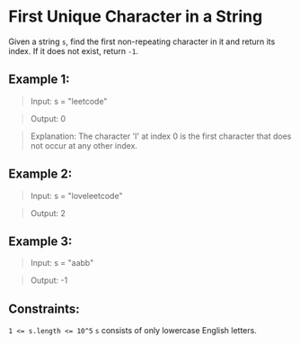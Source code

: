 # First Unique Character in a String

Given a string `s`, find the first non-repeating character in it and return its index. If it does not exist, return `-1`.



## Example 1:

>Input: s = "leetcode"

>Output: 0

>Explanation:
>The character 'l' at index 0 is the first character that does not occur at any other index.

## Example 2:

>Input: s = "loveleetcode"

>Output: 2

## Example 3:

>Input: s = "aabb"

>Output: -1



## Constraints:

`1 <= s.length <= 10^5`
`s` consists of only lowercase English letters.
